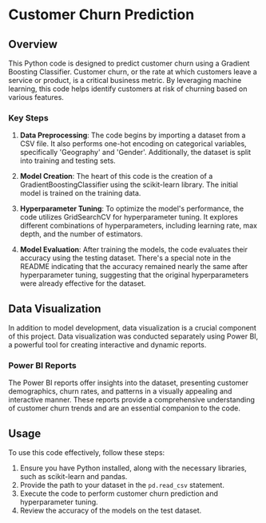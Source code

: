 # Customer Churn Prediction

## Overview

This Python code is designed to predict customer churn using a Gradient Boosting Classifier. Customer churn, or the rate at which customers leave a service or product, is a critical business metric. By leveraging machine learning, this code helps identify customers at risk of churning based on various features.

### Key Steps

1. **Data Preprocessing**: The code begins by importing a dataset from a CSV file. It also performs one-hot encoding on categorical variables, specifically 'Geography' and 'Gender'. Additionally, the dataset is split into training and testing sets.

2. **Model Creation**: The heart of this code is the creation of a GradientBoostingClassifier using the scikit-learn library. The initial model is trained on the training data.

3. **Hyperparameter Tuning**: To optimize the model's performance, the code utilizes GridSearchCV for hyperparameter tuning. It explores different combinations of hyperparameters, including learning rate, max depth, and the number of estimators.

4. **Model Evaluation**: After training the models, the code evaluates their accuracy using the testing dataset. There's a special note in the README indicating that the accuracy remained nearly the same after hyperparameter tuning, suggesting that the original hyperparameters were already effective for the dataset.

## Data Visualization

In addition to model development, data visualization is a crucial component of this project. Data visualization was conducted separately using Power BI, a powerful tool for creating interactive and dynamic reports.

### Power BI Reports

The Power BI reports offer insights into the dataset, presenting customer demographics, churn rates, and patterns in a visually appealing and interactive manner. These reports provide a comprehensive understanding of customer churn trends and are an essential companion to the code.

## Usage

To use this code effectively, follow these steps:

1. Ensure you have Python installed, along with the necessary libraries, such as scikit-learn and pandas.
2. Provide the path to your dataset in the `pd.read_csv` statement.
3. Execute the code to perform customer churn prediction and hyperparameter tuning.
4. Review the accuracy of the models on the test dataset.




